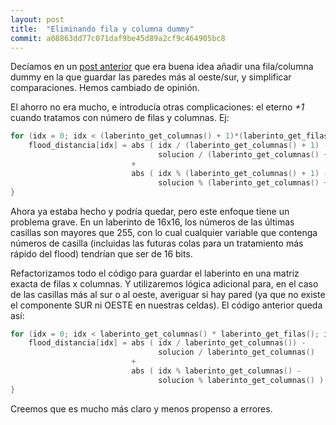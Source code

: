 ```yaml
---
layout: post
title:  "Eliminando fila y columna dummy"
commit: a08863dd77c071daf9be45d89a2cf9c464905bc8
---
```


Decíamos en un [post anterior](/adefesio/guardando-el-laberinto/) que era buena idea añadir
una fila/columna dummy en la que guardar las paredes más al oeste/sur, y simplificar 
comparaciones. Hemos cambiado de opinión.

El ahorro no era mucho, e introducía otras complicaciones: el eterno _+1_ cuando tratamos
con número de filas y columnas. Ej:

```cpp
for (idx = 0; idx < (laberinto_get_columnas() + 1)*(laberinto_get_filas() + 1) - 1; idx++) {
    flood_distancia[idx] = abs ( idx / (laberinto_get_columnas() + 1) -
                                 solucion / (laberinto_get_columnas() + 1))
                           +
                           abs ( idx % (laberinto_get_columnas() + 1) -
                                 solucion % (laberinto_get_columnas() + 1));
}
```

Ahora ya estaba hecho y podría quedar, pero este enfoque tiene un problema grave. En un
laberinto de 16x16, los números de las últimas casillas son mayores que 255, con lo cual
cualquier variable que contenga números de casilla (incluidas las futuras colas para un
tratamiento más rápido del flood) tendrían que ser de 16 bits.

Refactorizamos todo el código para guardar el laberinto en una matriz exacta de filas x
columnas. Y utilizaremos lógica adicional para, en el caso de las casillas más al sur
o al oeste, averiguar si hay pared (ya que no existe el componente SUR ni OESTE en nuestras
celdas). El código anterior queda así:

```cpp
for (idx = 0; idx < laberinto_get_columnas() * laberinto_get_filas(); idx++) {
    flood_distancia[idx] = abs ( idx / laberinto_get_columnas()) -
                                 solucion / laberinto_get_columnas()
                           +
                           abs ( idx % laberinto_get_columnas() -
                                 solucion % laberinto_get_columnas() );
}

```

Creemos que es mucho más claro y menos propenso a errores.
